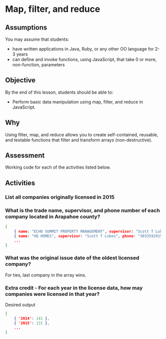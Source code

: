 # Map, filter, and reduce

## Assumptions
You may assume that students:
- have written applications in Java, Ruby, or any other OO language for 2-3 years
- can define and invoke functions, using JavaScript, that take 0 or more, non-function, parameters

## Objective 
By the end of this lesson, students should be able to:

- Perform basic data manipulation using map, filter, and reduce in JavaScript.

## Why
Using filter, map, and reduce allows you to create self-contained, reusable, and testable
 functions that filter and transform arrays (non-destructive).

## Assessment
Working code for each of the activities listed below.

## Activities

### List all companies originally licensed in 2015

### What is the trade name, supervisor, and phone number of each company located in Arapahoe county?
```json
[
    { name: "ECHO SUMMIT PROPERTY MANAGEMENT", supervisor: "Scott T Lukes", phone: "3037688255" },
    { name: "HQ HOMES", supervisor: "Scott T Lukes", phone: "3033592915" },
    ...
]
```

### What was the original issue date of the oldest licensed company?
For ties, last company in the array wins.

### Extra credit - For each year in the license data, how may companies were licensed in that year?
Desired output

```json
[
    { '2014': 141 },
    { '2015': 131 },
    ...
]
```
